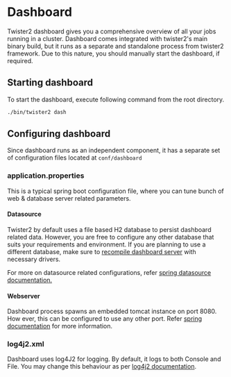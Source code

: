 # Dashboard

Twister2 dashboard gives you a comprehensive overview of all your jobs running in a cluster. Dashboard comes integrated with twister2's main binary build, but it runs as a separate and standalone process from twister2 framework. Due to this nature, you should manually start the dashboard, if required.

## Starting dashboard

To start the dashboard, execute following command from the root directory.

```bash
./bin/twister2 dash
```

## Configuring dashboard

Since dashboard runs as an independent component, it has a separate set of configuration files located at ```conf/dashboard```

### application.properties

This is a typical spring boot configuration file, where you can tune bunch of web & database server related parameters.

#### Datasource

Twister2 by default uses a file based H2 database to persist dashboard related data. However, you are free to configure any other database that suits your requirements and environment. If you are planning to use a different database, make sure to [recompile dashboard server](../compiling/compile-dashboard.md) with necessary drivers.

For more on datasource related configurations, refer [spring datasource documentation.](https://docs.spring.io/spring-boot/docs/current/reference/html/boot-features-sql.html)

#### Webserver

Dashboard process spawns an embedded tomcat instance on port 8080.
How ever, this can be configured to use any other port. Refer [spring documentation](https://docs.spring.io/spring-boot/docs/current/reference/html/howto-properties-and-configuration.html) for more information.

### log4j2.xml

Dashboard uses log4J2 for logging. By default, it logs to both Console and File. You may change this behaviour as per [log4j2 documentation](https://logging.apache.org/log4j/2.x/manual/).


